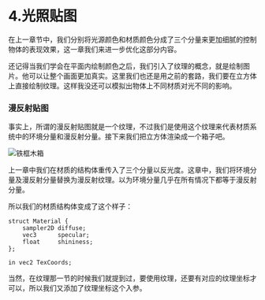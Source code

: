 # 4.光照贴图

在上一章节中，我们分别将光源颜色和材质颜色分成了三个分量来更加细腻的控制物体的表现效果，这一章我们来进一步优化这部分内容。

还记得当我们学会在平面内绘制颜色之后，我们引入了纹理的概念，就是绘制图片。他可以让整个画面更加真实。这里我们也还是用之前的套路，我们要在立方体上直接绘制纹理。这样我没还可以模拟出物体上不同材质对光不同的影响。

### 漫反射贴图

事实上，所谓的漫反射贴图就是一个纹理，不过我们是使用这个纹理来代表材质系统中的环境分量和漫反射分量。接下来我们把立方体渲染成一个箱子吧。

![铁框木箱](https://learnopengl-cn.github.io/img/02/04/container2.png)

上一章中我们在材质的结构体重传入了三个分量以反光度。这章中，我们将环境分量及漫反射分量替换为漫反射纹理。以为环境分量几乎在所有情况下都等于漫反射分量。

所以我们的材质结构体变成了这个样子：

```
struct Material {
    sampler2D diffuse;
    vec3      specular;
    float     shininess;
}; 

in vec2 TexCoords;
```

当然，在纹理那一节的时候我们就提到过，要使用纹理，还要有对应的纹理坐标才可以，所以我们又添加了纹理坐标这个入参。
